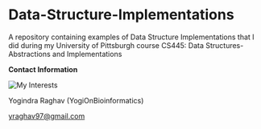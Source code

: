 # Data-Structure-Implementations
A repository containing examples of Data Structure Implementations that I did during my University of Pittsburgh course CS445: Data Structures-Abstractions and Implementations

**Contact Information**

![My Interests](https://avatars1.githubusercontent.com/u/38919947?s=400&u=49ab1365a14fac78a91e425efd583f7a2bcb3e25&v=4)

Yogindra Raghav (YogiOnBioinformatics)

yraghav97@gmail.com 
